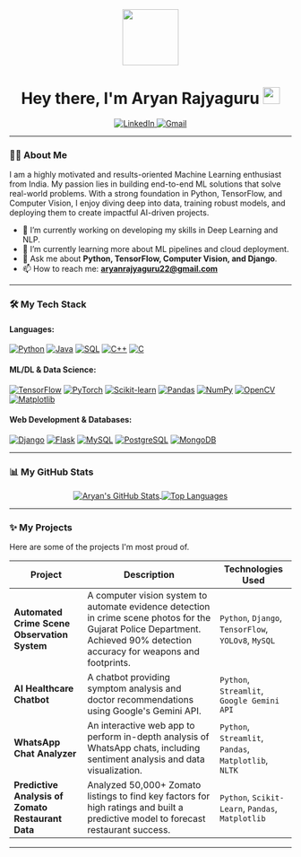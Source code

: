 <div id="header" align="center">
  <img src="https://media.giphy.com/media/M9gbBd9nbDrOTu1Mqx/giphy.gif" width="100"/>
  <h1>
    Hey there, I'm Aryan Rajyaguru
    <img src="https://emojis.slackmojis.com/emojis/images/1531849430/4246/blob-waving.gif?1531849430" width="30"/>
  </h1>
</div>

<div align="center">
  <a href="https://www.linkedin.com/in/rajyaguru-aryan/" target="_blank">
    <img src="https://img.shields.io/badge/LinkedIn-0077B5?style=for-the-badge&logo=linkedin&logoColor=white" alt="LinkedIn"/>
  </a>
  <a href="mailto:aryanrajyaguru22@gmail.com">
    <img src="https://img.shields.io/badge/Gmail-D14836?style=for-the-badge&logo=gmail&logoColor=white" alt="Gmail"/>
  </a>
</div>

---

### 👨‍💻 About Me

I am a highly motivated and results-oriented Machine Learning enthusiast from India. My passion lies in building end-to-end ML solutions that solve real-world problems. With a strong foundation in Python, TensorFlow, and Computer Vision, I enjoy diving deep into data, training robust models, and deploying them to create impactful AI-driven projects.

- 🔭 I’m currently working on developing my skills in Deep Learning and NLP.
- 🌱 I’m currently learning more about ML pipelines and cloud deployment.
- 💬 Ask me about **Python, TensorFlow, Computer Vision, and Django**.
- 📫 How to reach me: **aryanrajyaguru22@gmail.com**

---

### 🛠️ My Tech Stack

<h4>Languages:</h4>
<p>
  <a href="#"><img alt="Python" src="https://img.shields.io/badge/Python-3776AB?style=for-the-badge&logo=python&logoColor=white"></a>
  <a href="#"><img alt="Java" src="https://img.shields.io/badge/Java-ED8B00?style=for-the-badge&logo=java&logoColor=white"></a>
  <a href="#"><img alt="SQL" src="https://img.shields.io/badge/SQL-025E8C?style=for-the-badge&logo=microsoft-sql-server&logoColor=white"></a>
  <a href="#"><img alt="C++" src="https://img.shields.io/badge/C%2B%2B-00599C?style=for-the-badge&logo=c%2B%2B&logoColor=white"></a>
  <a href="#"><img alt="C" src="https://img.shields.io/badge/C-A8B9CC?style=for-the-badge&logo=c&logoColor=white"></a>
</p>

<h4>ML/DL & Data Science:</h4>
<p>
  <a href="#"><img alt="TensorFlow" src="https://img.shields.io/badge/TensorFlow-FF6F00?style=for-the-badge&logo=tensorflow&logoColor=white"></a>
  <a href="#"><img alt="PyTorch" src="https://img.shields.io/badge/PyTorch-EE4C2C?style=for-the-badge&logo=pytorch&logoColor=white"></a>
  <a href="#"><img alt="Scikit-learn" src="https://img.shields.io/badge/scikit--learn-F7931E?style=for-the-badge&logo=scikit-learn&logoColor=white"></a>
  <a href="#"><img alt="Pandas" src="https://img.shields.io/badge/Pandas-150458?style=for-the-badge&logo=pandas&logoColor=white"></a>
  <a href="#"><img alt="NumPy" src="https://img.shields.io/badge/Numpy-013243?style=for-the-badge&logo=numpy&logoColor=white"></a>
  <a href="#"><img alt="OpenCV" src="https://img.shields.io/badge/OpenCV-5C3EE8?style=for-the-badge&logo=opencv&logoColor=white"></a>
  <a href="#"><img alt="Matplotlib" src="https://img.shields.io/badge/Matplotlib-3776AB?style=for-the-badge&logo=matplotlib&logoColor=white"></a>
</p>

<h4>Web Development & Databases:</h4>
<p>
  <a href="#"><img alt="Django" src="https://img.shields.io/badge/Django-092E20?style=for-the-badge&logo=django&logoColor=white"></a>
  <a href="#"><img alt="Flask" src="https://img.shields.io/badge/Flask-000000?style=for-the-badge&logo=flask&logoColor=white"></a>
  <a href="#"><img alt="MySQL" src="https://img.shields.io/badge/MySQL-4479A1?style=for-the-badge&logo=mysql&logoColor=white"></a>
  <a href="#"><img alt="PostgreSQL" src="https://img.shields.io/badge/PostgreSQL-4169E1?style=for-the-badge&logo=postgresql&logoColor=white"></a>
  <a href="#"><img alt="MongoDB" src="https://img.shields.io/badge/MongoDB-47A248?style=for-the-badge&logo=mongodb&logoColor=white"></a>
</p>

---

### 📊 My GitHub Stats

<p align="center">
  <a href="https://github.com/anuraghazra/github-readme-stats">
    <img align="center" src="https://github-readme-stats.vercel.app/api?username=aryanrajyaguru22&show_icons=true&theme=dracula&line_height=27" alt="Aryan's GitHub Stats"/>
  </a>
  <a href="https://github.com/anuraghazra/github-readme-stats">
    <img align="center" src="https://github-readme-stats.vercel.app/api/top-langs/?username=aryanrajyaguru22&layout=compact&theme=dracula" alt="Top Languages"/>
  </a>
</p>

---

### ✨ My Projects

Here are some of the projects I'm most proud of.

| Project                                              | Description                                                                                                                              | Technologies Used                                               |
| ---------------------------------------------------- | ---------------------------------------------------------------------------------------------------------------------------------------- | --------------------------------------------------------------- |
| **Automated Crime Scene Observation System** | A computer vision system to automate evidence detection in crime scene photos for the Gujarat Police Department. Achieved 90% detection accuracy for weapons and footprints. | `Python`, `Django`, `TensorFlow`, `YOLOv8`, `MySQL`          |
| **AI Healthcare Chatbot** | A chatbot providing symptom analysis and doctor recommendations using Google's Gemini API.                                           | `Python`, `Streamlit`, `Google Gemini API`                  |
| **WhatsApp Chat Analyzer** | An interactive web app to perform in-depth analysis of WhatsApp chats, including sentiment analysis and data visualization.         | `Python`, `Streamlit`, `Pandas`, `Matplotlib`, `NLTK`     |
| **Predictive Analysis of Zomato Restaurant Data** | Analyzed 50,000+ Zomato listings to find key factors for high ratings and built a predictive model to forecast restaurant success. | `Python`, `Scikit-Learn`, `Pandas`, `Matplotlib` |

---
